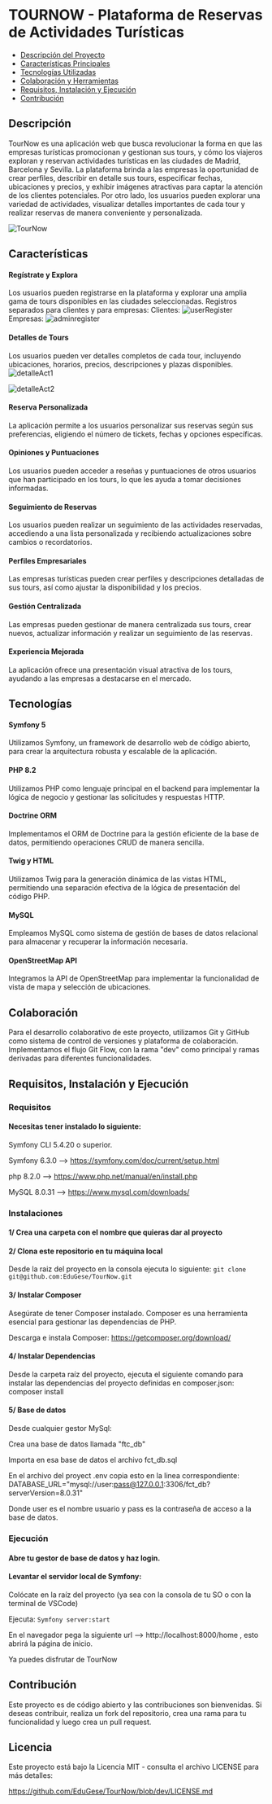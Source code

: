 # TOURNOW - Plataforma de Reservas de Actividades Turísticas


- [Descripción del Proyecto](#descripción)
- [Características Principales](#Características)
- [Tecnologías Utilizadas](#Tecnologías)
- [Colaboración y Herramientas](#Colaboración)
- [Requisitos, Instalación y Ejecución](#Requisitos,_Instalación_y_Ejecución)
- [Contribución](#Contribución)




## Descripción

TourNow es una aplicación web que busca revolucionar la forma en que las empresas turísticas promocionan y gestionan sus tours, y cómo los viajeros exploran y reservan actividades turísticas en las ciudades de Madrid, Barcelona y Sevilla. La plataforma brinda a las empresas la oportunidad de crear perfiles, describir en detalle sus tours, especificar fechas, ubicaciones y precios, y exhibir imágenes atractivas para captar la atención de los clientes potenciales. Por otro lado, los usuarios pueden explorar una variedad de actividades, visualizar detalles importantes de cada tour y realizar reservas de manera conveniente y personalizada.

![TourNow](https://github.com/EduGese/TourNow/assets/122921699/ba563f48-ab8d-4ce4-80db-c11fa36087d9)



## Características

#### Regístrate y Explora
Los usuarios pueden registrarse en la plataforma y explorar una amplia gama de tours disponibles en las ciudades seleccionadas. Registros separados para clientes y para empresas:
Clientes:
![userRegister](https://github.com/EduGese/TourNow/assets/122921699/d5da9ef9-a289-486d-af7d-84a9fe5a22b2)
Empresas:
![adminregister](https://github.com/EduGese/TourNow/assets/122921699/e991a177-e5ae-4271-8863-57d98577b995)





#### Detalles de Tours
Los usuarios pueden ver detalles completos de cada tour, incluyendo ubicaciones, horarios, precios, descripciones y plazas disponibles.
![detalleAct1](https://github.com/EduGese/TourNow/assets/122921699/38fef4b8-e960-4df9-918e-4a4d86abe491)

![detalleAct2](https://github.com/EduGese/TourNow/assets/122921699/9ddb80fa-1412-4d08-86f4-973f2d99cbc6)

#### Reserva Personalizada
La aplicación permite a los usuarios personalizar sus reservas según sus preferencias, eligiendo el número de tickets, fechas y opciones específicas.

#### Opiniones y Puntuaciones
Los usuarios pueden acceder a reseñas y puntuaciones de otros usuarios que han participado en los tours, lo que les ayuda a tomar decisiones informadas.

#### Seguimiento de Reservas
Los usuarios pueden realizar un seguimiento de las actividades reservadas, accediendo a una lista personalizada y recibiendo actualizaciones sobre cambios o recordatorios.

#### Perfiles Empresariales
Las empresas turísticas pueden crear perfiles y descripciones detalladas de sus tours, así como ajustar la disponibilidad y los precios.

#### Gestión Centralizada
Las empresas pueden gestionar de manera centralizada sus tours, crear nuevos, actualizar información y realizar un seguimiento de las reservas.

#### Experiencia Mejorada
La aplicación ofrece una presentación visual atractiva de los tours, ayudando a las empresas a destacarse en el mercado.

## Tecnologías


#### Symfony 5

Utilizamos Symfony, un framework de desarrollo web de código abierto, para crear la arquitectura robusta y escalable de la aplicación.

#### PHP 8.2

Utilizamos PHP como lenguaje principal en el backend para implementar la lógica de negocio y gestionar las solicitudes y respuestas HTTP.

#### Doctrine ORM

Implementamos el ORM de Doctrine para la gestión eficiente de la base de datos, permitiendo operaciones CRUD de manera sencilla.

#### Twig y HTML

Utilizamos Twig para la generación dinámica de las vistas HTML, permitiendo una separación efectiva de la lógica de presentación del código PHP.

#### MySQL

Empleamos MySQL como sistema de gestión de bases de datos relacional para almacenar y recuperar la información necesaria.

#### OpenStreetMap API

Integramos la API de OpenStreetMap para implementar la funcionalidad de vista de mapa y selección de ubicaciones.


## Colaboración

Para el desarrollo colaborativo de este proyecto, utilizamos Git y GitHub como sistema de control de versiones y plataforma de colaboración. Implementamos el flujo Git Flow, con la rama "dev" como principal y ramas derivadas para diferentes funcionalidades.

## Requisitos, Instalación y Ejecución

### Requisitos

#### Necesitas tener instalado lo siguiente:

Symfony CLI 5.4.20 o superior.

Symfony 6.3.0  --> https://symfony.com/doc/current/setup.html

php 8.2.0 --> https://www.php.net/manual/en/install.php

MySQL 8.0.31  -->  https://www.mysql.com/downloads/


### Instalaciones

 #### 1/ Crea una carpeta con el nombre que quieras dar al proyecto


####  2/ Clona este repositorio en tu máquina local
Desde la raiz del proyecto en la consola ejecuta lo siguiente: 
````git clone git@github.com:EduGese/TourNow.git````

 #### 3/ Instalar Composer
Asegúrate de tener Composer instalado. Composer es una herramienta esencial para gestionar las dependencias de PHP.

Descarga e instala Composer: https://getcomposer.org/download/

 #### 4/ Instalar Dependencias
Desde la carpeta raíz del proyecto, ejecuta el siguiente comando para instalar las dependencias del proyecto definidas en composer.json:  composer install

 #### 5/ Base de datos 

Desde cualquier gestor MySql:

Crea una base de datos llamada "ftc_db"

Importa en esa base de datos el archivo fct_db.sql

En el archivo del proyect  .env copia esto en la linea correspondiente: DATABASE_URL="mysql://user:pass@127.0.0.1:3306/fct_db?serverVersion=8.0.31"

Donde user es el nombre usuario y pass es la contraseña de acceso a la base de datos.

### Ejecución

#### Abre tu gestor de base de datos y haz login.
#### Levantar el servidor local de Symfony:

 Colócate en la raíz del proyecto (ya sea con la consola de tu SO o con la terminal de VSCode) 

 Ejecuta:
 ````Symfony server:start````

 En el navegador pega la siguiente url --> http://localhost:8000/home , esto abrirá la página de inicio. 

 Ya puedes disfrutar de TourNow


## Contribución

Este proyecto es de código abierto y las contribuciones son bienvenidas. Si deseas contribuir, realiza un fork del repositorio, crea una rama para tu funcionalidad y luego crea un pull request.

## Licencia

Este proyecto está bajo la Licencia MIT - consulta el archivo LICENSE para más detalles:

https://github.com/EduGese/TourNow/blob/dev/LICENSE.md
